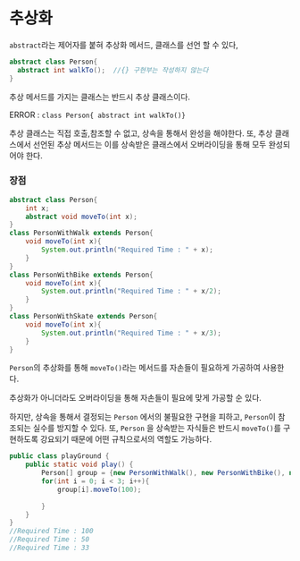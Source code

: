 # 추상화

`abstract`라는 제어자를 붙혀 추상화 메서드, 클래스를 선언 할 수 있다,

```java
abstract class Person{
  abstract int walkTo();  //{} 구현부는 작성하지 않는다
}
```

추상 메서드를 가지는 클래스는 반드시 추상 클래스이다. 

ERROR : `class Person{ abstract int walkTo()}` 

추상 클래스는 직접 호출,참조할 수 없고, 상속을 통해서 완성을 해야한다. 또, 추상 클래스에서 선언된 추상 메서드는 이를 상속받은 클래스에서 오버라이딩을 통해 모두 완성되어야 한다.

### 장점

```java
abstract class Person{
    int x;
    abstract void moveTo(int x);
}
class PersonWithWalk extends Person{
    void moveTo(int x){
        System.out.println("Required Time : " + x);
    }
}
class PersonWithBike extends Person{
    void moveTo(int x){
        System.out.println("Required Time : " + x/2);
    }
}
class PersonWithSkate extends Person{
    void moveTo(int x){
        System.out.println("Required Time : " + x/3);
    }
}
```

`Person`의 추상화를 통해 `moveTo()`라는 메서드를 자손들이 필요하게 가공하여 사용한다.

추상화가 아니더라도 오버라이딩을 통해 자손들이 필요에 맞게 가공할 순 있다.

하지만, 상속을 통해서 결정되는 `Person` 에서의 불필요한 구현을 피하고,  `Person`이 참조되는 실수를 방지할 수 있다. 또, `Person` 을 상속받는 자식들은 반드시 `moveTo()`를 구현하도록 강요되기 때문에 어떤 규칙으로서의 역할도 가능하다.

```java
public class playGround {
    public static void play() {
        Person[] group = {new PersonWithWalk(), new PersonWithBike(), new PersonWithSkate()};
        for(int i = 0; i < 3; i++){
            group[i].moveTo(100);
         
        }
    }
}
//Required Time : 100
//Required Time : 50
//Required Time : 33
```


